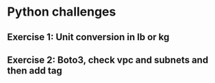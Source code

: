 # Python challenges

## Exercise 1: Unit conversion in lb or kg
## Exercise 2: Boto3, check vpc and subnets and then add tag 
